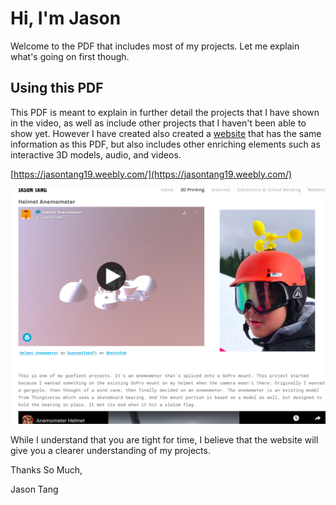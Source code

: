 # Hi, I'm Jason

Welcome to the PDF that includes most of my projects. Let me explain what's going on first though.
## Using this PDF

This PDF is meant to explain in further detail the projects that I have shown in the video, as well as include other projects that I haven't been able to show yet. However I have created also created a [website](https://jasontang19.weebly.com/) that has the same information as this PDF, but also includes other enriching elements such as interactive 3D models, audio, and videos.  

[https://jasontang19.weebly.com/](https://jasontang19.weebly.com/) 

![model](/model1.png)

While I understand that you are tight for time, I believe that the website will give you a clearer understanding of my projects.

Thanks So Much,

Jason Tang
